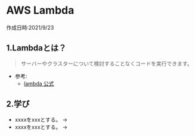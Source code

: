 # AWS Lambda
作成日時:2021/9/23

## 1.Lambdaとは？
> サーバーやクラスターについて検討することなくコードを実行できます。
* 参考:
  * [lambda 公式](https://aws.amazon.com/jp/lambda/)

## 2.学び
* xxxxをxxxとする。
→
* xxxxをxxxとする。
→
